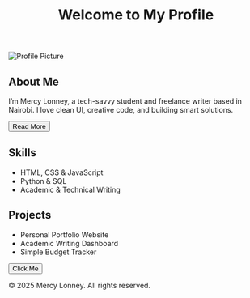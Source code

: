 <!DOCTYPE html>
<html lang="en">
<head>
<meta charset="UTF-8" />
<meta name="viewport" content="width=device-width, initial-scale=1.0" />
<title>My Profile Page</title>
<link rel="stylesheet" href="style.css" />
</head>
<body onload="showGreeting()">

<header>
<h1>Welcome to My Profile</h1>
<p id="greeting"></p>
</header>

<main>
<section id="bio">
<img src="profile.jpg" alt="Profile Picture" class="profile-pic" />
<h2>About Me</h2>
<p>I’m Mercy Lonney, a tech-savvy student and freelance writer based in Nairobi. I love clean UI, creative code, and building smart solutions.</p>
<button onclick="toggleBio()">Read More</button>
<p id="moreBio" style="display:none;">I’m currently pursuing BBIT and I’m passionate about launching a tech consultancy. I also love interior design and plants!</p>
</section>

<section class="skills">
<h2>Skills</h2>
<ul>
<li>HTML, CSS & JavaScript</li>
<li>Python & SQL</li>
<li>Academic & Technical Writing</li>
</ul>
</section>

<section class="projects">
<h2>Projects</h2>
<ul>
<li>Personal Portfolio Website</li>
<li>Academic Writing Dashboard</li>
<li>Simple Budget Tracker</li>
</ul>
<button onclick="alert('You clicked a project!')">Click Me</button>
</section>
</main>

<footer>
<p>&copy; 2025 Mercy Lonney. All rights reserved.</p>
</footer>

<script src="script.js"></script>
</body>
</html>
